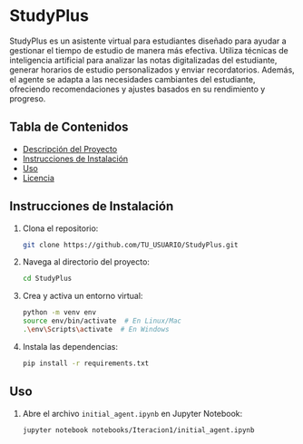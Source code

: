 # StudyPlus

StudyPlus es un asistente virtual para estudiantes diseñado para ayudar a gestionar el tiempo de estudio de manera más efectiva. Utiliza técnicas de inteligencia artificial para analizar las notas digitalizadas del estudiante, generar horarios de estudio personalizados y enviar recordatorios. Además, el agente se adapta a las necesidades cambiantes del estudiante, ofreciendo recomendaciones y ajustes basados en su rendimiento y progreso.

## Tabla de Contenidos

- [Descripción del Proyecto](#descripción-del-proyecto)
- [Instrucciones de Instalación](#instrucciones-de-instalación)
- [Uso](#uso)
- [Licencia](#licencia)


## Instrucciones de Instalación

1. Clona el repositorio:
    ```sh
    git clone https://github.com/TU_USUARIO/StudyPlus.git
    ```
2. Navega al directorio del proyecto:
    ```sh
    cd StudyPlus
    ```
3. Crea y activa un entorno virtual:
    ```sh
    python -m venv env
    source env/bin/activate  # En Linux/Mac
    .\env\Scripts\activate  # En Windows
    ```
4. Instala las dependencias:
    ```sh
    pip install -r requirements.txt
    ```

## Uso

1. Abre el archivo `initial_agent.ipynb` en Jupyter Notebook:
    ```sh
    jupyter notebook notebooks/Iteracion1/initial_agent.ipynb
    ```
